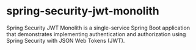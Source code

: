 # spring-security-jwt-monolith
Spring Security JWT Monolith is a single-service Spring Boot application that demonstrates implementing authentication and authorization using Spring Security with JSON Web Tokens (JWT).
